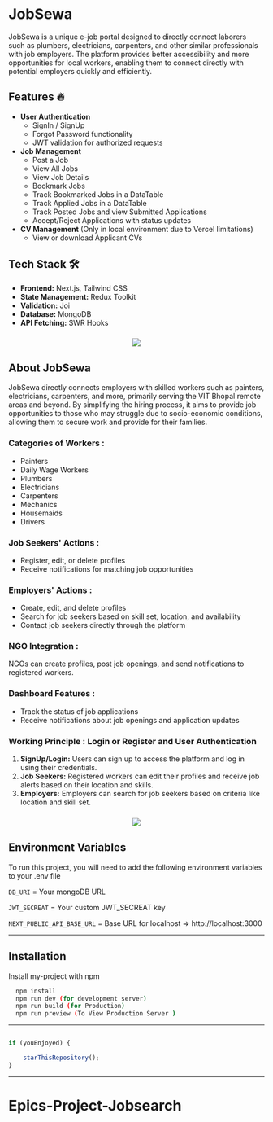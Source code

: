 # JobSewa

JobSewa is a unique e-job portal designed to directly connect laborers such as plumbers, electricians, carpenters, and other similar professionals with job employers. The platform provides better accessibility and more opportunities for local workers, enabling them to connect directly with potential employers quickly and efficiently.

## Features 🔥

- **User Authentication**
  - SignIn / SignUp
  - Forgot Password functionality
  - JWT validation for authorized requests
- **Job Management**
  - Post a Job
  - View All Jobs
  - View Job Details
  - Bookmark Jobs
  - Track Bookmarked Jobs in a DataTable
  - Track Applied Jobs in a DataTable
  - Track Posted Jobs and view Submitted Applications
  - Accept/Reject Applications with status updates
- **CV Management** (Only in local environment due to Vercel limitations)
  - View or download Applicant CVs

## Tech Stack 🛠

- **Frontend:** Next.js, Tailwind CSS
- **State Management:** Redux Toolkit
- **Validation:** Joi
- **Database:** MongoDB
- **API Fetching:** SWR Hooks
  
<h3 align="center">
<img src="https://raw.githubusercontent.com/andreasbm/readme/master/assets/lines/colored.png">
</h3>

## About JobSewa

JobSewa directly connects employers with skilled workers such as painters, electricians, carpenters, and more, primarily serving the VIT Bhopal remote areas and beyond. By simplifying the hiring process, it aims to provide job opportunities to those who may struggle due to socio-economic conditions, allowing them to secure work and provide for their families.

### Categories of Workers :
- Painters
- Daily Wage Workers
- Plumbers
- Electricians
- Carpenters
- Mechanics
- Housemaids
- Drivers

### Job Seekers' Actions :
- Register, edit, or delete profiles
- Receive notifications for matching job opportunities

### Employers' Actions :
- Create, edit, and delete profiles
- Search for job seekers based on skill set, location, and availability
- Contact job seekers directly through the platform

### NGO Integration :
NGOs can create profiles, post job openings, and send notifications to registered workers.

### Dashboard Features :

- Track the status of job applications
- Receive notifications about job openings and application updates

### Working Principle : Login or Register and User Authentication

1. **SignUp/Login:** Users can sign up to access the platform and log in using their credentials.
2. **Job Seekers:** Registered workers can edit their profiles and receive job alerts based on their location and skills.
3. **Employers:** Employers can search for job seekers based on criteria like location and skill set.

<h3 align="center">
<img src="https://raw.githubusercontent.com/andreasbm/readme/master/assets/lines/colored.png">
</h3>

## Environment Variables

To run this project, you will need to add the following environment variables to your .env file

`DB_URI` = Your mongoDB URL

`JWT_SECREAT` = Your custom JWT_SECREAT key

`NEXT_PUBLIC_API_BASE_URL` = Base URL for localhost => http://localhost:3000

----------


## Installation
Install my-project with npm
```bash
  npm install
  npm run dev (for development server)
  npm run build (for Production)
  npm run preview (To View Production Server )
```

----------


```javascript

if (youEnjoyed) {

    starThisRepository();
}

```

----------


# Epics-Project-Jobsearch
